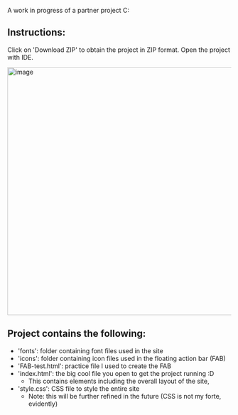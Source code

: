 A work in progress of a partner project C: 

## Instructions:
Click on 'Download ZIP' to obtain the project in ZIP format. Open the project with IDE.

<img width="558" alt="image" src="https://github.com/spicytunafishyy/productivity-site/assets/114300168/75761ffc-bc5b-42de-b235-a2ed57c93b28">

## Project contains the following:
- 'fonts': folder containing font files used in the site
- 'icons': folder containing icon files used in the floating action bar (FAB)
- 'FAB-test.html': practice file I used to create the FAB
- 'index.html': the big cool file you open to get the project running :D
  - This contains elements including the overall layout of the site, 
- 'style.css': CSS file to style the entire site
  - Note: this will be further refined in the future (CSS is not my forte, evidently)
